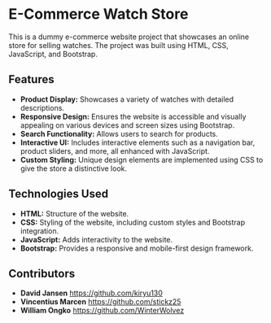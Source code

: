 # E-Commerce Watch Store

This is a dummy e-commerce website project that showcases an online store for selling watches. The project was built using HTML, CSS, JavaScript, and Bootstrap.

## Features

- **Product Display:** Showcases a variety of watches with detailed descriptions.
- **Responsive Design:** Ensures the website is accessible and visually appealing on various devices and screen sizes using Bootstrap.
- **Search Functionality:** Allows users to search for products.
- **Interactive UI:** Includes interactive elements such as a navigation bar, product sliders, and more, all enhanced with JavaScript.
- **Custom Styling:** Unique design elements are implemented using CSS to give the store a distinctive look.

## Technologies Used

- **HTML:** Structure of the website.
- **CSS:** Styling of the website, including custom styles and Bootstrap integration.
- **JavaScript:** Adds interactivity to the website.
- **Bootstrap:** Provides a responsive and mobile-first design framework.

## Contributors

- **David Jansen** https://github.com/kiryu130
- **Vincentius Marcen** https://github.com/stickz25
- **William Ongko** https://github.com/WinterWolvez
